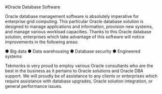#Oracle Database Software

Oracle database management software is absolutely imperative for enterprise grid computing. This particular Oracle database solution is designed to manage applications and information, provision new systems, and manage various workload capacities. Thanks to this Oracle database solution, enterprises which take advantage of this software will notice improvements in the following areas: 

● Big data
● Data warehousing
● Database security
● Engineered systems

Tekmonks is very proud to employ various Oracle consultants who are the best in the business as it pertains to Oracle solutions and Oracle DBA support. We will proudly be of assistance to any clients or enterprises which require assistance with database upgrades, Oracle solution integration, or general performance issues.